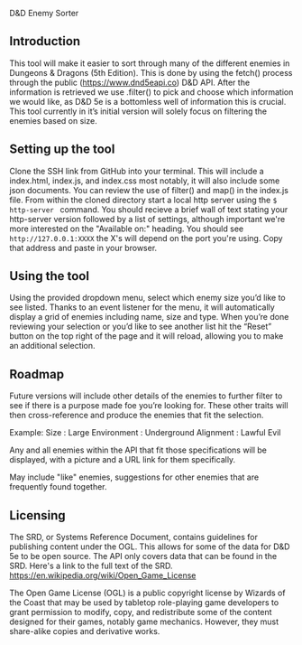 D&D Enemy Sorter

## Introduction
This tool will make it easier to sort through many of the different enemies in Dungeons & Dragons (5th Edition). This is done by using the fetch() process through the public (https://www.dnd5eapi.co) D&D API.
After the information is retrieved we use .filter() to pick and choose which information we would like, as D&D 5e is a bottomless well of information this is crucial. This tool currently in it’s initial version will solely focus on filtering the enemies based on size.


## Setting up the tool
Clone the SSH link from GitHub into your terminal. This will include a index.html, index.js, and index.css most notably, it will also include some json documents. You can review the use of filter() and map() in the index.js file.
From within the cloned directory start a local http server using the `$ http-server ` command. You should recieve a brief wall of text stating your http-server version followed by a list of settings, although important we're more interested on the "Available on:" heading. You should see `http://127.0.0.1:XXXX` the X's will depend on the port you're using. Copy that address and paste in your browser.

## Using the tool

Using the provided dropdown menu, select which enemy size you’d like to see listed. Thanks to an event listener for the menu, it will automatically display a grid of enemies including name, size and type. When you’re done reviewing your selection or you’d like to see another list hit the “Reset” button on the top right of the page and it will reload, allowing you to make an additional selection.





## Roadmap

Future versions will include other details of the enemies to further filter to see if there is a purpose made foe you’re looking for. These other traits will then cross-reference and produce the enemies that fit the selection.

Example: 
Size : Large
Environment : Underground
Alignment : Lawful Evil

Any and all enemies within the API that fit those specifications will be displayed, with a picture and a URL link for them specifically.

May include "like" enemies, suggestions for other enemies that are frequently found together.






## Licensing

The SRD, or Systems Reference Document, contains guidelines for publishing content under the OGL. This allows for some of the data for D&D 5e to be open source. The API only covers data that can be found in the SRD. Here's a link to the full text of the SRD.   https://en.wikipedia.org/wiki/Open_Game_License

The Open Game License (OGL) is a public copyright license by Wizards of the Coast that may be used by tabletop role-playing game developers to grant permission to modify, copy, and redistribute some of the content designed for their games, notably game mechanics. However, they must share-alike copies and derivative works. 

